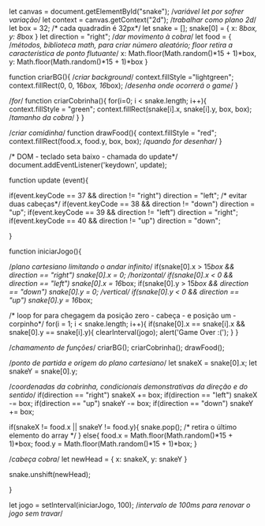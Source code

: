 let canvas = document.getElementById("snake"); /*variável let por sofrer variação*/
let context = canvas.getContext("2d"); /*trabalhar como plano 2d*/
let box = 32; /* cada quadradin é 32px*/
let snake = [];
snake[0] = {
  x: 8*box,
  y: 8*box
}
let direction = "right"; /*dar movimento à cobra*/
let food = {
  /*métodos, biblioteca math, para criar número aleatório; floor retira a característica de ponto flutuante*/
  x: Math.floor(Math.random()*15 + 1)*box,
  y: Math.floor(Math.random()*15 + 1)*box
}

function criarBG(){       /*criar background*/
  context.fillStyle ="lightgreen";
  context.fillRect(0, 0, 16*box, 16*box); /*desenha onde ocorrerá o game*/
}

/*for*/
function criarCobrinha(){
  for(i=0; i < snake.length; i++){
    context.fillStyle = "green";
    context.fillRect(snake[i].x, snake[i].y, box, box); /*tamanho da cobra*/
  }
}

/*criar comidinha*/
function drawFood(){
  context.fillStyle = "red";
  context.fillRect(food.x, food.y, box, box); /*quando for desenhar*/
}

/* DOM - teclado seta baixo - chamada do update*/
document.addEventListener('keydown', update);

function update (event){

  if(event.keyCode == 37 && direction != "right") direction = "left"; /* evitar duas cabeças*/
  if(event.keyCode == 38 && direction != "down") direction = "up";
  if(event.keyCode == 39 && direction != "left") direction = "right";
  if(event.keyCode == 40 && direction != "up") direction = "down";

}

function iniciarJogo(){

  /*plano cartesiano limitando o andar infinito*/
  if(snake[0].x > 15*box && direction == "right") snake[0].x = 0; /*horizontal*/
  if(snake[0].x < 0 && direction == "left") snake[0].x = 16*box;
  if(snake[0].y > 15*box && direction == "down") snake[0].y = 0; /*vertical*/
  if(snake[0].y < 0 && direction == "up") snake[0].y = 16*box;

  /* loop for para chegagem da posição zero - cabeça - e posição um - corpinho*/
  for(i = 1; i < snake.length; i++){
    if(snake[0].x == snake[i].x && snake[0].y == snake[i].y){
      clearInterval(jogo);
      alert('Game Over :(');
    }
  }

  /*chamamento de funções*/
  criarBG();
  criarCobrinha();
  drawFood();

  /*ponto de partida e origem do plano cartesiano*/
  let snakeX = snake[0].x;
  let snakeY = snake[0].y;

  /*coordenadas da cobrinha, condicionais demonstrativas da direção e do sentido*/
  if(direction == "right") snakeX += box;
  if(direction == "left") snakeX -= box;
  if(direction == "up") snakeY -= box;
  if(direction == "down") snakeY += box;

  if(snakeX != food.x || snakeY != food.y){
    snake.pop(); /* retira o último elemento do array */
  }
  else{
    food.x = Math.floor(Math.random()*15 + 1)*box;
    food.y = Math.floor(Math.random()*15 + 1)*box;
  }

  /*cabeça cobra*/
  let newHead = {
    x: snakeX,
    y: snakeY
  }

  snake.unshift(newHead);

}

let jogo = setInterval(iniciarJogo, 100); /*intervalo de 100ms para renovar o jogo sem travar*/
